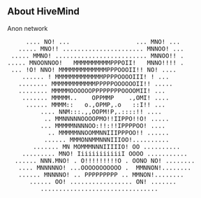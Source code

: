 ## About HiveMind

Anon network
<pre>
     .... NO! ...                  ... MNO! ...
   ..... MNO!! ...................... MNNOO! ...
 ..... MMNO! ......................... MNNOO!! .
..... MNOONNOO!   MMMMMMMMMMPPPOII!   MNNO!!!! .
 ... !O! NNO! MMMMMMMMMMMMMPPPOOOII!! NO! ....
    ...... ! MMMMMMMMMMMMMPPPPOOOOIII! ! ...
   ........ MMMMMMMMMMMMPPPPPOOOOOOII!! .....
   ........ MMMMMOOOOOOPPPPPPPPOOOOMII! ...
    ....... MMMMM..    OPPMMP    .,OMI! ....
     ...... MMMM::   o.,OPMP,.o   ::I!! ...
         .... NNM:::.,,OOPM!P,.::::!! ....
          .. MMNNNNNOOOOPMO!!IIPPO!!O! .....
         ... MMMMMNNNNOO:!!:!!IPPPPOO! ....
           .. MMMMMNNOOMMNNIIIPPPOO!! ......
          ...... MMMONNMMNNNIIIOO!..........
       ....... MN MOMMMNNNIIIIIO! OO ..........
    ......... MNO! IiiiiiiiiiiiI OOOO ...........
  ...... NNN.MNO! . O!!!!!!!!!O . OONO NO! ........
   .... MNNNNNO! ...OOOOOOOOOOO .  MMNNON!........
   ...... MNNNNO! .. PPPPPPPPP .. MMNON!........
      ...... OO! ................. ON! .......
         ................................

</pre>
